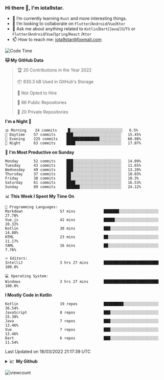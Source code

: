 ### Hi there 👋, I'm iota9star.

- 🌱 I’m currently learning `Rust` and more interesting things.
- 👯 I’m looking to collaborate on `Flutter`/`Android`/`Vue`/`Ktor`
- 💬 Ask me about anything related to `Kotlin`/`Dart`/`Java`/`JS`/`TS` or `Flutter`/`Android`/`Vue`/`Spring`/`React`
  /`Ktor`
- 📫 How to reach me: [iota9star@foxmail.com](iota9star@foxmail.com)



<!--START_SECTION:waka-->
![Code Time](http://img.shields.io/badge/Code%20Time-2%2C683%20hrs%2042%20mins-blue)

**🐱 My GitHub Data** 

> 🏆 20 Contributions in the Year 2022
 > 
> 📦 830.3 kB Used in GitHub's Storage 
 > 
> 🚫 Not Opted to Hire
 > 
> 📜 66 Public Repositories 
 > 
> 🔑 20 Private Repositories  
 > 
**I'm a Night 🦉** 

```text
🌞 Morning    24 commits     █░░░░░░░░░░░░░░░░░░░░░░░░   6.5% 
🌆 Daytime    57 commits     ███░░░░░░░░░░░░░░░░░░░░░░   15.45% 
🌃 Evening    225 commits    ███████████████░░░░░░░░░░   60.98% 
🌙 Night      63 commits     ████░░░░░░░░░░░░░░░░░░░░░   17.07%

```
📅 **I'm Most Productive on Sunday** 

```text
Monday       52 commits     ███░░░░░░░░░░░░░░░░░░░░░░   14.09% 
Tuesday      43 commits     ███░░░░░░░░░░░░░░░░░░░░░░   11.65% 
Wednesday    49 commits     ███░░░░░░░░░░░░░░░░░░░░░░   13.28% 
Thursday     37 commits     ██░░░░░░░░░░░░░░░░░░░░░░░   10.03% 
Friday       38 commits     ██░░░░░░░░░░░░░░░░░░░░░░░   10.3% 
Saturday     61 commits     ████░░░░░░░░░░░░░░░░░░░░░   16.53% 
Sunday       89 commits     ██████░░░░░░░░░░░░░░░░░░░   24.12%

```


📊 **This Week I Spent My Time On** 

```text
💬 Programming Languages: 
Markdown                 57 mins             ███████░░░░░░░░░░░░░░░░░░   27.78% 
Vue.js                   42 mins             █████░░░░░░░░░░░░░░░░░░░░   20.32% 
Kotlin                   30 mins             ███░░░░░░░░░░░░░░░░░░░░░░   14.88% 
HTML                     23 mins             ██░░░░░░░░░░░░░░░░░░░░░░░   11.17% 
YAML                     16 mins             ██░░░░░░░░░░░░░░░░░░░░░░░   7.76%

🔥 Editors: 
IntelliJ                 3 hrs 27 mins       █████████████████████████   100.0%

💻 Operating System: 
Windows                  3 hrs 27 mins       █████████████████████████   100.0%

```

**I Mostly Code in Kotlin** 

```text
Kotlin                   19 repos            █████████░░░░░░░░░░░░░░░░   36.54% 
JavaScript               8 repos             ███░░░░░░░░░░░░░░░░░░░░░░   15.38% 
Java                     7 repos             ███░░░░░░░░░░░░░░░░░░░░░░   13.46% 
Vue                      7 repos             ███░░░░░░░░░░░░░░░░░░░░░░   13.46% 
Dart                     6 repos             ███░░░░░░░░░░░░░░░░░░░░░░   11.54%

```



 Last Updated on 18/03/2022 21:17:39 UTC
<!--END_SECTION:waka-->

<details>
  <summary><b>📈&nbsp;&nbsp;My Github</b></summary>
  <br>
  <img src='https://github-profile-trophy.vercel.app/?username=iota9star'>
  <img src='https://bad-apple-github-readme.vercel.app/api?show_bg=1&username=iota9star&hide_title=true'>
  <img src='http://cr-skills-chart-widget.azurewebsites.net/api/api?username=iota9star'>
</details>


![viewcount](https://count.getloli.com/get/@iota9star?theme=rule34)
